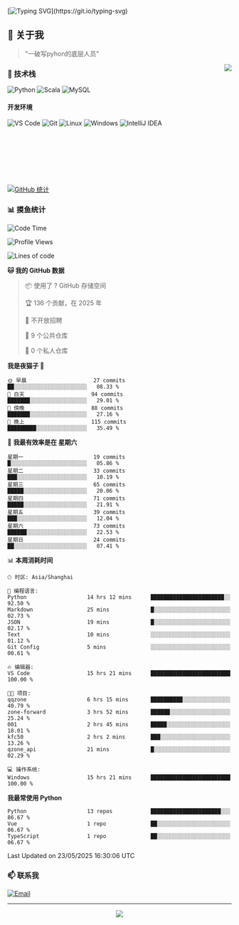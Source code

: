 [![Typing SVG](https://readme-typing-svg.herokuapp.com?font=Fira+Code&pause=1000&color=36BCF7&random=false&width=435&lines=print(%22Hello%2C+World!%22);%23+Welcome+to+my+code+space+%F0%9F%90%8D)](https://git.io/typing-svg)

## 🌟 关于我

> "一破写pyhon的底层人员"

<img align="right" src="https://github-readme-stats.vercel.app/api/top-langs/?username=huanxin996&theme=tokyonight" />

### 🎯 技术栈

![Python](https://img.shields.io/badge/Python-Expert-3776AB?style=for-the-badge&logo=python&logoColor=white)
![Scala](https://img.shields.io/badge/Scala-Expert-DC322F?style=for-the-badge&logo=scala&logoColor=white)
![MySQL](https://img.shields.io/badge/MySQL-Expert-4479A1?style=for-the-badge&logo=mysql&logoColor=white)

#### 开发环境

![VS Code](https://img.shields.io/badge/VS_Code-007ACC?style=for-the-badge&logo=visual-studio-code&logoColor=white)
![Git](https://img.shields.io/badge/Git-F05032?style=for-the-badge&logo=git&logoColor=white)
![Linux](https://img.shields.io/badge/Linux-FCC624?style=for-the-badge&logo=linux&logoColor=black)
![Windows](https://img.shields.io/badge/Windows_11-0078D4?style=for-the-badge&logo=windows11&logoColor=white)
![IntelliJ IDEA](https://img.shields.io/badge/IntelliJ_IDEA-000000?style=for-the-badge&logo=intellij-idea&logoColor=white)

<br/><br/><br/><br/><br/><br/>

  
[![GitHub 统计](https://github-readme-stats.vercel.app/api?username=huanxin996&show_icons=true&theme=tokyonight)](https://github.com/huanxin996)

### 📊 摸鱼统计

<!--START_SECTION:waka-->
![Code Time](http://img.shields.io/badge/Code%20Time-158%20hrs%2042%20mins-blue)

![Profile Views](http://img.shields.io/badge/%E4%B8%AA%E4%BA%BA%E8%B5%84%E6%96%99%E8%A7%82%E7%9C%8B%E6%AC%A1%E6%95%B0-0-blue)

![Lines of code](https://img.shields.io/badge/%E4%BB%8E%E3%80%8CHello%20World%E3%80%8D%E8%B5%B7%E6%88%91%E5%B7%B2%E7%BB%8F%E5%86%99%E4%BA%86-2.5%20million%20%E8%A1%8C%E4%BB%A3%E7%A0%81-blue)

**🐱 我的 GitHub 数据** 

> 📦  使用了 ? GitHub 存储空间 
 > 
> 🏆 136 个贡献，在 2025 年
 > 
> 🚫 不开放招聘
 > 
> 📜 9 个公共仓库 
 > 
> 🔑 0 个私人仓库 
 > 
**我是夜猫子 🦉** 

```text
🌞 早晨                     27 commits          ██░░░░░░░░░░░░░░░░░░░░░░░   08.33 % 
🌆 白天                     94 commits          ███████░░░░░░░░░░░░░░░░░░   29.01 % 
🌃 傍晚                     88 commits          ███████░░░░░░░░░░░░░░░░░░   27.16 % 
🌙 晚上                     115 commits         █████████░░░░░░░░░░░░░░░░   35.49 % 
```
📅 **我最有效率是在 星期六** 

```text
星期一                      19 commits          █░░░░░░░░░░░░░░░░░░░░░░░░   05.86 % 
星期二                      33 commits          ███░░░░░░░░░░░░░░░░░░░░░░   10.19 % 
星期三                      65 commits          █████░░░░░░░░░░░░░░░░░░░░   20.06 % 
星期四                      71 commits          █████░░░░░░░░░░░░░░░░░░░░   21.91 % 
星期五                      39 commits          ███░░░░░░░░░░░░░░░░░░░░░░   12.04 % 
星期六                      73 commits          ██████░░░░░░░░░░░░░░░░░░░   22.53 % 
星期日                      24 commits          ██░░░░░░░░░░░░░░░░░░░░░░░   07.41 % 
```


📊 **本周消耗时间** 

```text
🕑︎ 时区: Asia/Shanghai

💬 编程语言: 
Python                   14 hrs 12 mins      ███████████████████████░░   92.50 % 
Markdown                 25 mins             █░░░░░░░░░░░░░░░░░░░░░░░░   02.73 % 
JSON                     19 mins             █░░░░░░░░░░░░░░░░░░░░░░░░   02.17 % 
Text                     10 mins             ░░░░░░░░░░░░░░░░░░░░░░░░░   01.12 % 
Git Config               5 mins              ░░░░░░░░░░░░░░░░░░░░░░░░░   00.61 % 

🔥 编辑器: 
VS Code                  15 hrs 21 mins      █████████████████████████   100.00 % 

🐱‍💻 项目: 
qqzone                   6 hrs 15 mins       ██████████░░░░░░░░░░░░░░░   40.79 % 
zone-forward             3 hrs 52 mins       ██████░░░░░░░░░░░░░░░░░░░   25.24 % 
001                      2 hrs 45 mins       █████░░░░░░░░░░░░░░░░░░░░   18.01 % 
kfc50                    2 hrs 2 mins        ███░░░░░░░░░░░░░░░░░░░░░░   13.26 % 
qzone_api                21 mins             █░░░░░░░░░░░░░░░░░░░░░░░░   02.29 % 

💻 操作系统: 
Windows                  15 hrs 21 mins      █████████████████████████   100.00 % 
```

**我最常使用 Python** 

```text
Python                   13 repos            ██████████████████████░░░   86.67 % 
Vue                      1 repo              ██░░░░░░░░░░░░░░░░░░░░░░░   06.67 % 
TypeScript               1 repo              ██░░░░░░░░░░░░░░░░░░░░░░░   06.67 % 
```




 Last Updated on 23/05/2025 16:30:06 UTC
<!--END_SECTION:waka-->

### 📫 联系我

[![Email](https://img.shields.io/badge/Email-D14836?style=for-the-badge&logo=gmail&logoColor=white)](mailto:mc.xiaolang@Foxmail.com)

---

<p align="center">
  <img src="https://profile-counter.glitch.me/huanxin996/count.svg" />
</p>